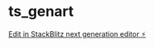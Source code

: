 # ts_genart

[Edit in StackBlitz next generation editor ⚡️](https://stackblitz.com/~/github.com/Moonbatextraordinaire/p5-tsboilerplate)
